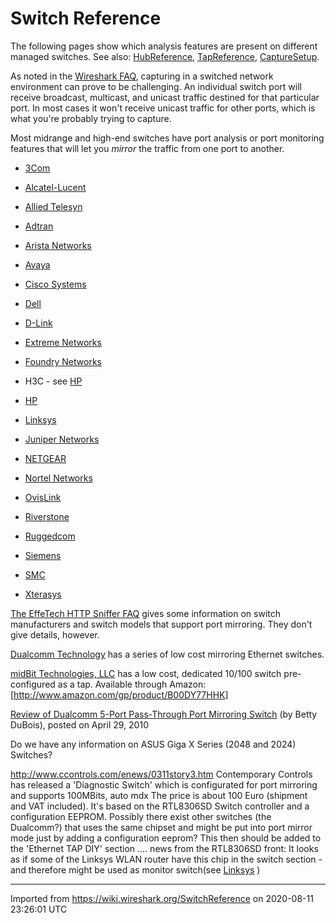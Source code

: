 # Switch Reference

The following pages show which analysis features are present on different managed switches. See also: [HubReference](/HubReference), [TapReference](/TapReference), [CaptureSetup](/CaptureSetup).

As noted in the [Wireshark FAQ](http://www.wireshark.org/faq.html#promiscsniff), capturing in a switched network environment can prove to be challenging. An individual switch port will receive broadcast, multicast, and unicast traffic destined for that particular port. In most cases it won't receive unicast traffic for other ports, which is what you're probably trying to capture.

Most midrange and high-end switches have port analysis or port monitoring features that will let you *mirror* the traffic from one port to another.

  - [3Com](/SwitchReference/3Com)

  - [Alcatel-Lucent](/SwitchReference/AlcatelLucent)

  - [Allied Telesyn](/SwitchReference/ATsyn)

  - [Adtran](/SwitchReference/Adtran)

  - [Arista Networks](/AristaNetworks)

  - [Avaya](/SwitchReference/Avaya)

  - [Cisco Systems](/SwitchReference/CiscoSystems)

  - [Dell](/SwitchReference/Dell)

  - [D-Link](/SwitchReference/DLink)

  - [Extreme Networks](/SwitchReference/ExtremeNetworks)

  - [Foundry Networks](/SwitchReference/FoundryNetworks)

  - H3C - see [HP](/SwitchReference/HewlettPackard)

  - [HP](/SwitchReference/HewlettPackard)

  - [Linksys](/SwitchReference/Linksys)

  - [Juniper Networks](/SwitchReference/JuniperNetworks)

  - [NETGEAR](/SwitchReference/NetGear)

  - [Nortel Networks](/SwitchReference/NortelNetworks)

  - [OvisLink](/SwitchReference/OvisLink)

  - [Riverstone](/SwitchReference/Riverstone)

  - [Ruggedcom](/SwitchReference/Ruggedcom)

  - [Siemens](/SwitchReference/Siemens)

  - [SMC](/SwitchReference/SMC)

  - [Xterasys](/SwitchReference/Xterasys)

[The EffeTech HTTP Sniffer FAQ](http://www.effetech.com/sniffer/faq.htm) gives some information on switch manufacturers and switch models that support port mirroring. They don't give details, however.

[Dualcomm Technology](http://www.dual-comm.com/products.htm) has a series of low cost mirroring Ethernet switches.

[midBit Technologies, LLC](http://www.midbittech.com) has a low cost, dedicated 10/100 switch pre-configured as a tap. Available through Amazon: \[<http://www.amazon.com/gp/product/B00DY77HHK>\]

[Review of Dualcomm 5-Port Pass-Through Port Mirroring Switch](https://web.archive.org/web/20150716001230/http://www.lovemytool.com/blog/2010/04/review-of-dualcomm-5-port-pass-through-port-mirroring-switch-by-betty-dubois.html) (by Betty DuBois), posted on April 29, 2010

Do we have any information on ASUS Giga X Series (2048 and 2024) Switches?

<http://www.ccontrols.com/enews/0311story3.htm> Contemporary Controls has released a 'Diagnostic Switch' which is configurated for port mirroring and supports 100MBits, auto mdx The price is about 100 Euro (shipment and VAT included). It's based on the RTL8306SD Switch controller and a configuration EEPROM. Possibly there exist other switches (the Dualcomm?) that uses the same chipset and might be put into port mirror mode just by adding a configuration eeprom? This then should be added to the 'Ethernet TAP DIY' section .... news from the RTL8306SD front: It looks as if some of the Linksys WLAN router have this chip in the switch section - and therefore might be used as monitor switch(see [Linksys](/SwitchReference/Linksys) )

---

Imported from https://wiki.wireshark.org/SwitchReference on 2020-08-11 23:26:01 UTC
